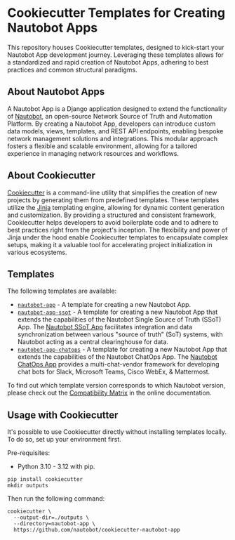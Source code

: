 # Cookiecutter Templates for Creating Nautobot Apps

This repository houses Cookiecutter templates, designed to kick-start your Nautobot App development journey. Leveraging these templates allows for a standardized and rapid creation of Nautobot Apps, adhering to best practices and common structural paradigms.

## About Nautobot Apps

A Nautobot App is a Django application designed to extend the functionality of [Nautobot](https://github.com/nautobot/nautobot), an open-source Network Source of Truth and Automation Platform. By creating a Nautobot App, developers can introduce custom data models, views, templates, and REST API endpoints, enabling bespoke network management solutions and integrations. This modular approach fosters a flexible and scalable environment, allowing for a tailored experience in managing network resources and workflows.

## About Cookiecutter

[Cookiecutter](https://github.com/cookiecutter/cookiecutter) is a command-line utility that simplifies the creation of new projects by generating them from predefined templates. These templates utilize the [Jinja](https://jinja.palletsprojects.com/) templating engine, allowing for dynamic content generation and customization. By providing a structured and consistent framework, Cookiecutter helps developers to avoid boilerplate code and to adhere to best practices right from the project's inception. The flexibility and power of Jinja under the hood enable Cookiecutter templates to encapsulate complex setups, making it a valuable tool for accelerating project initialization in various ecosystems.

## Templates

The following templates are available:

- [`nautobot-app`](https://github.com/nautobot/cookiecutter-nautobot-app/tree/develop/nautobot-app) - A template for creating a new Nautobot App.
- [`nautobot-app-ssot`](https://github.com/nautobot/cookiecutter-nautobot-app/tree/develop/nautobot-app-ssot) - A template for creating a new Nautobot App that extends the capabilities of the Nautobot Single Source of Truth (SSoT) App. The [Nautobot SSoT App](https://github.com/nautobot/nautobot-app-ssot) facilitates integration and data synchronization between various "source of truth" (SoT) systems, with Nautobot acting as a central clearinghouse for data.
- [`nautobot-app-chatops`](https://github.com/nautobot/cookiecutter-nautobot-app/tree/develop/nautobot-app-chatops) - A template for creating a new Nautobot App that extends the capabilities of the Nautobot ChatOps App. The [Nautobot ChatOps App](https://github.com/nautobot/nautobot-app-chatops) provides a multi-chat-vendor framework for developing chat bots for Slack, Microsoft Teams, Cisco WebEx, & Mattermost.

To find out which template version corresponds to which Nautobot version, please check out the [Compatibility Matrix](https://docs.nautobot.com/projects/cookiecutter-nautobot-app/en/latest/admin/compatibility_matrix/) in the online documentation.

## Usage with Cookiecutter

It's possible to use Cookiecutter directly without installing templates locally. To do so, set up your environment first.

Pre-requisites:

- Python 3.10 - 3.12 with pip.

```shell
pip install cookiecutter
mkdir outputs
```

Then run the following command:

```shell
cookiecutter \
  --output-dir=./outputs \
  --directory=nautobot-app \
  https://github.com/nautobot/cookiecutter-nautobot-app
```
